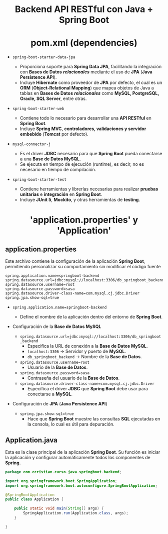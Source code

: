 <h1 align="center">Backend API RESTful con Java + Spring Boot</h1>
<p></p>

<h1 align="center">pom.xml (dependencies)</h1>

- `spring-boot-starter-data-jpa`
  - Proporciona soporte para **Spring Data JPA**, facilitando la integración con **Bases de Datos** ***relacionales*** mediante el uso de **JPA** (**Java Persistence API**).
  - Incluye **Hibernate** como proveedor de **JPA** por defecto, el cual es un **ORM** (**Object-Relational Mapping**) que mapea objetos de Java a tablas en **Bases de Datos** ***relacionales*** como **MySQL, PostgreSQL, Oracle, SQL Server**, entre otras.

- `spring-boot-starter-web`
  - Contiene todo lo necesario para desarrollar una **API RESTful** en **Spring Boot**.
  - Incluye **Spring MVC**, **controladores, validaciones y servidor embebido** (**Tomcat** por defecto).

- `mysql-connector-j`
  - Es el driver **JDBC** necesario para que **Spring Boot** pueda conectarse a una **Base de Datos MySQL**.
  - Se ejecuta en tiempo de ejecución (runtime), es decir, no es necesario en tiempo de compilación.

- `spring-boot-starter-test`
  - Contiene herramientas y librerías necesarias para realizar **pruebas unitarias** e **integración** en **Spring Boot**.
  - Incluye **JUnit 5**, **Mockito**, y otras herramientas de **testing**.

<h1 align="center">'application.properties' y 'Application'</h1>
<h2>application.properties</h2>
<p>Este archivo contiene la configuración de la aplicación <b>Spring Boot</b>, permitiendo personalizar su comportamiento sin modificar el código fuente</p>

```properties
spring.application.name=springboot-backend
spring.datasource.url=jdbc:mysql://localhost:3306/db_springboot_backend
spring.datasource.username=root
spring.datasource.password=sasa
spring.datasource.driver-class-name=com.mysql.cj.jdbc.Driver
spring.jpa.show-sql=true
```

- `spring.application.name=springboot-backend`
  - Define el nombre de la aplicación dentro del entorno de **Spring Boot**.

- Configuración de la **Base de Datos MySQL**
  - `spring.datasource.url=jdbc:mysql://localhost:3306/db_springboot_backend`
    - Especifica la URL de conexión a la **Base de Datos MySQL**.
    - `localhost:3306` → Servidor y puerto de **MySQL**.
    - `db_springboot_backend` → Nombre de la **Base de Datos**.
  - `spring.datasource.username=root`
    - Usuario de la **Base de Datos**.
  - `spring.datasource.password=sasa`
    - Contraseña del usuario de la **Base de Datos**.
  - `spring.datasource.driver-class-name=com.mysql.cj.jdbc.Driver`
    - Especifica el driver **JDBC** que **Spring Boot** debe usar para conectarse a **MySQL**.

- Configuración de **JPA** (**Java Persistence API**)
  - `spring.jpa.show-sql=true`
    - Hace que **Spring Boot** muestre las consultas **SQL** ejecutadas en la consola, lo cual es útil para depuración.

<h2>Application.java</h2>
<p>Esta es la clase principal de la aplicación <b>Spring Boot</b>. Su función es iniciar la aplicación y configurar automáticamente todos los componentes de <b>Spring</b>.</p>

```java
package com.ccristian.curso.java.springboot.backend;

import org.springframework.boot.SpringApplication;
import org.springframework.boot.autoconfigure.SpringBootApplication;

@SpringBootApplication
public class Application {

	public static void main(String[] args) {
		SpringApplication.run(Application.class, args);
	}

}
```

